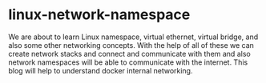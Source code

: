 # linux-network-namespace
We are about to learn Linux namespace, virtual ethernet, virtual bridge, and also some other networking concepts. With the help of all of these we can create network stacks and connect and communicate with them and also network namespaces will be able to communicate with the internet. This blog will help to understand docker internal networking.
